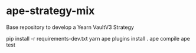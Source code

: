 # ape-strategy-mix
Base repository to develop a Yearn VaultV3 Strategy

pip install -r requirements-dev.txt
yarn
ape plugins install .
ape compile
ape test